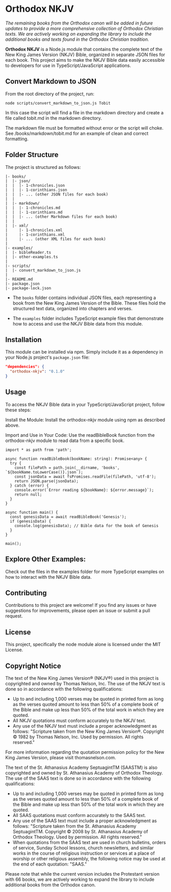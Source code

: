 # Orthodox NKJV

_The remaining books from the Orthodox canon will be added in future updates to provide a more comprehensive collection of Orthodox Christian texts. We are actively working on expanding the library to include the additional books and texts found in the Orthodox Christian tradition._

**Orthodox NKJV** is a Node.js module that contains the complete text of the New King James Version (NKJV) Bible, organized in separate JSON files for each book. This project aims to make the NKJV Bible data easily accessible to developers for use in TypeScript/JavaScript applications.

## Convert Markdown to JSON

From the root directory of the project, run:

`node scripts/convert_markdown_to_json.js Tobit`

In this case the script will find a file in the markdown directory and create a file called tobit.md in the markdown directory.

The markdown file must be formatted without error or the script will choke. See /books/markdown/tobit.md for an example of clean and correct formatting.

## Folder Structure

The project is structured as follows:

```orthodox-nkjv/
|- books/
|  |- json/
|  |  |- 1-chronicles.json
|  |  |- 1-corinthians.json
|  |  |- ... (other JSON files for each book)
|  |
|  |- markdown/
|  |  |- 1-chronicles.md
|  |  |- 1-corinthians.md
|  |  |- ... (other Markdown files for each book)
|  |
|  |- xml/
|     |- 1-chronicles.xml
|     |- 1-corinthians.xml
|     |- ... (other XML files for each book)
|
|- examples/
|  |- bibleReader.ts
|  |- other-examples.ts
|
|- scripts/
|  |- convert_markdown_to_json.js
|
|- README.md
|- package.json
|- package-lock.json

```

- The `books` folder contains individual JSON files, each representing a book from the New King James Version of the Bible. These files hold the structured text data, organized into chapters and verses.

- The `examples` folder includes TypeScript example files that demonstrate how to access and use the NKJV Bible data from this module.

## Installation

This module can be installed via npm. Simply include it as a dependency in your Node.js project's `package.json` file:

```json
"dependencies": {
  "orthodox-nkjv": "0.1.0"
}
```

## Usage

To access the NKJV Bible data in your TypeScript/JavaScript project, follow these steps:

Install the Module:
Install the orthodox-nkjv module using npm as described above.

Import and Use in Your Code:
Use the readBibleBook function from the orthodox-nkjv module to read data from a specific book.

```import { promises as fsPromises } from 'fs';
import * as path from 'path';

async function readBibleBook(bookName: string): Promise<any> {
  try {
    const filePath = path.join(__dirname, 'books', `${bookName.toLowerCase()}.json`);
    const jsonData = await fsPromises.readFile(filePath, 'utf-8');
    return JSON.parse(jsonData);
  } catch (error) {
    console.error(`Error reading ${bookName}: ${error.message}`);
    return null;
  }
}

async function main() {
  const genesisData = await readBibleBook('Genesis');
  if (genesisData) {
    console.log(genesisData); // Bible data for the book of Genesis
  }
}

main();
```

## Explore Other Examples:

Check out the files in the examples folder for more TypeScript examples on how to interact with the NKJV Bible data.

## Contributing

Contributions to this project are welcome! If you find any issues or have suggestions for improvements, please open an issue or submit a pull request.

## License

This project, specifically the node module alone is licensed under the MIT License.

## Copyright Notice

The text of the New King James Version® (NKJV®) used in this project is copyrighted and owned by Thomas Nelson, Inc. The use of the NKJV text is done so in accordance with the following qualifications:

- Up to and including 1,000 verses may be quoted in printed form as long as the verses quoted amount to less than 50% of a complete book of the Bible and make up less than 50% of the total work in which they are quoted.
- All NKJV quotations must conform accurately to the NKJV text.
- Any use of the NKJV text must include a proper acknowledgment as follows: "Scripture taken from the New King James Version®. Copyright © 1982 by Thomas Nelson, Inc. Used by permission. All rights reserved."

For more information regarding the quotation permission policy for the New King James Version, please visit thomasnelson.com.

The text of the St. Athanasius Academy SeptuagintTM (SAASTM) is also copyrighted and owned by St. Athanasius Academy of Orthodox Theology. The use of the SAAS text is done so in accordance with the following qualifications:

- Up to and including 1,000 verses may be quoted in printed form as long as the verses quoted amount to less than 50% of a complete book of the Bible and make up less than 50% of the total work in which they are quoted.
- All SAAS quotations must conform accurately to the SAAS text.
- Any use of the SAAS text must include a proper acknowledgment as follows: "Scripture taken from the St. Athanasius Academy SeptuagintTM. Copyright © 2008 by St. Athanasius Academy of Orthodox Theology. Used by permission. All rights reserved."
- When quotations from the SAAS text are used in church bulletins, orders of service, Sunday School lessons, church newsletters, and similar works in the course of religious instruction or services at a place of worship or other religious assembly, the following notice may be used at the end of each quotation: "SAAS."

Please note that while the current version includes the Protestant version with 66 books, we are actively working to expand the library to include additional books from the Orthodox canon.
